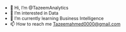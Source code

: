 - 👋 Hi, I’m @TazeemAnalytics
- 👀 I’m interested in Data
- 🌱 I’m currently learning Business Intelligence 
- 📫 How to reach me Tazeemahmed0000@gmail.com

<!---
TazeemAnalytics/TazeemAnalytics is a ✨ special ✨ repository because its `README.md` (this file) appears on your GitHub profile.
You can click the Preview link to take a look at your changes.
--->

